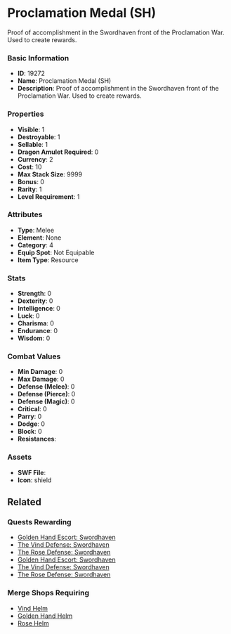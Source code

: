 # Proclamation Medal (SH)

Proof of accomplishment in the Swordhaven front of the Proclamation War. Used to create rewards.

### Basic Information

- **ID**: 19272
- **Name**: Proclamation Medal (SH)
- **Description**: Proof of accomplishment in the Swordhaven front of the Proclamation War. Used to create rewards.

### Properties

- **Visible**: 1
- **Destroyable**: 1
- **Sellable**: 1
- **Dragon Amulet Required**: 0
- **Currency**: 2
- **Cost**: 10
- **Max Stack Size**: 9999
- **Bonus**: 0
- **Rarity**: 1
- **Level Requirement**: 1

### Attributes

- **Type**: Melee
- **Element**: None
- **Category**: 4
- **Equip Spot**: Not Equipable
- **Item Type**: Resource

### Stats

- **Strength**: 0
- **Dexterity**: 0
- **Intelligence**: 0
- **Luck**: 0
- **Charisma**: 0
- **Endurance**: 0
- **Wisdom**: 0

### Combat Values

- **Min Damage**: 0
- **Max Damage**: 0
- **Defense (Melee)**: 0
- **Defense (Pierce)**: 0
- **Defense (Magic)**: 0
- **Critical**: 0
- **Parry**: 0
- **Dodge**: 0
- **Block**: 0
- **Resistances**: 

### Assets

- **SWF File**: 
- **Icon**: shield

## Related

### Quests Rewarding

- [Golden Hand Escort: Swordhaven](../quests/1665-golden-hand-escort-swordhaven.md)
- [The Vind Defense: Swordhaven](../quests/1666-the-vind-defense-swordhaven.md)
- [The Rose Defense: Swordhaven](../quests/1667-the-rose-defense-swordhaven.md)
- [Golden Hand Escort: Swordhaven](../quests/1705-golden-hand-escort-swordhaven.md)
- [The Vind Defense: Swordhaven](../quests/1706-the-vind-defense-swordhaven.md)
- [The Rose Defense: Swordhaven](../quests/1707-the-rose-defense-swordhaven.md)

### Merge Shops Requiring

- [Vind Helm](../merge-shops/324-vind-helm.md)
- [Golden Hand Helm](../merge-shops/325-golden-hand-helm.md)
- [Rose Helm](../merge-shops/326-rose-helm.md)


